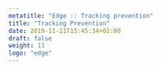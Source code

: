 ```yaml
---
metatitle: "Edge :: Tracking prevention"
title: "Tracking Prevention"
date: 2019-11-21T15:45:34+02:00
draft: false
weight: 11
logo: "edge"
---
```


